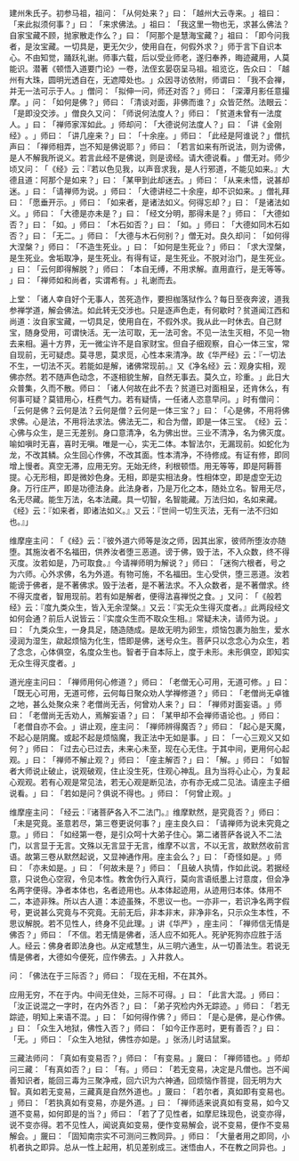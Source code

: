 建州朱氏子。初参马祖，祖问：​「从何处来？​」曰：​「越州大云寺来。​」祖曰：​「来此拟须何事？​」曰：​「来求佛法。​」祖曰：​「我这里一物也无，求甚么佛法？自家宝藏不顾，抛家散走作么？​」曰：​「阿那个是慧海宝藏？​」祖曰：​「即今问我者，是汝宝藏。一切具是，更无欠少，使用自在，何假外求？​」师于言下自识本心。不由知觉，踊跃礼谢。师事六载，后以受业师老，遂归奉养，晦迹藏用，人莫能识。潜著《顿悟入道要门论》一卷，法侄玄晏窃呈马祖。祖览讫，告众曰：​「越州有大珠，圆明光透自在，无遮障处也。​」众因寻访依附，师谓曰：​「我不会禅，并无一法可示于人。​」僧问：​「拟伸一问，师还对否？​」师曰：​「深潭月影任意撮摩。​」问：​「如何是佛？​」师曰：​「清谈对面，非佛而谁？​」众皆茫然。法眼云：​「是即没交涉。​」僧良久又问：​「师说何法度人？​」师曰：​「贫道未曾有一法度人。​」曰：​「禅师家浑如此。​」师却问：​「大德说何法度人？​」曰：​「讲《金刚经》​。​」师曰：​「讲几座来？​」曰：​「十余座。​」师曰：​「此经是阿谁说？​」僧抗声曰：​「禅师相弄，岂不知是佛说耶？​」师曰：​「若言如来有所说法，则为谤佛，是人不解我所说义。若言此经不是佛说，则是谤经。请大德说看。​」僧无对。师少顷又问：​「​《经》云：『若以色见我，以声音求我，是人行邪道，不能见如来。』大德且道：阿那个是如来？​」曰：​「某甲到此却迷去。​」师曰：​「从来未悟，说甚却迷。​」曰：​「请禅师为说。​」师曰：​「大德讲经二十余座，却不识如来。​」僧礼拜曰：​「愿垂开示。​」师曰：​「如来者，是诸法如义。何得忘却？​」曰：​「是诸法如义。​」师曰：​「大德是亦未是？​」曰：​「经文分明，那得未是？​」师曰：​「大德如否？​」曰：​「如。​」师曰：​「木石如否？​」曰：​「如。​」师曰：​「大德如同木石如否？​」曰：​「无二。​」师曰：​「大德与木石何别？​」僧无对。良久却问：​「如何得大涅槃？​」师曰：​「不造生死业。​」曰：​「如何是生死业？​」师曰：​「求大涅槃，是生死业。舍垢取净，是生死业。有得有证，是生死业。不脱对治门，是生死业。​」曰：​「云何即得解脱？​」师曰：​「本自无缚，不用求解。直用直行，是无等等。​」曰：​「禅师如和尚者，实谓希有。​」礼谢而去。

上堂：​「诸人幸自好个无事人，苦死造作，要担枷落狱作么？每日至夜奔波，道我参禅学道，解会佛法。如此转无交涉也。只是逐声色走，有何歇时？贫道闻江西和尚道：汝自家宝藏，一切具足，使用自在，不假外求。我从此一时休去。自己财宝，随身受用，可谓快活。无一法可取，无一法可舍。不见一法生灭相，不见一物去来相。遍十方界，无一微尘许不是自家财宝。但自子细观察，自心一体三宝，常自现前，无可疑虑。莫寻思，莫求觅，心性本来清净。故《华严经》云：『一切法不生，一切法不灭。若能如是解，诸佛常现前。』又《净名经》云：观身实相，观佛亦然。若不随声色动念，不逐相貌生解，自然无事去。莫久立，珍重。​」此日大众普集，久而不散。师曰：​「诸人何故在此不去？贫道已对面相呈，还肯休么，有何事可疑？莫错用心，枉费气力。若有疑情，一任诸人恣意早问。​」时有僧问：​「云何是佛？云何是法？云何是僧？云何是一体三宝？​」曰：​「心是佛，不用将佛求佛。心是法，不用将法求法。佛法无二，和合为僧，即是一体三宝。​《经》云：心佛与众生，是三无差别。身口意清净，名为佛出世。三业不清净，名为佛灭度。喻如嗔时无喜，喜时无嗔。唯是一心，实无二体。本智法尔，无漏现前。如蛇化为龙，不改其鳞。众生回心作佛，不改其面。性本清净，不待修成。有证有修，即同增上慢者。真空无滞，应用无穷。无始无终，利根顿悟。用无等等，即是阿耨菩提。心无形相，即是微妙色身。无相，即是实相法身。性相体空，即是虚空无边身。万行庄严，即是功德法身。此法身者，乃是万化之本，随处立名。智用无尽，名无尽藏。能生万法，名本法藏。具一切智，名智能藏。万法归如，名如来藏。​《经》云：『如来者，即诸法如义。』又云：『世间一切生灭法，无有一法不归如也。』」

维摩座主问：​「​《经》云：『彼外道六师等是汝之师，因其出家，彼师所堕汝亦随堕。其施汝者不名福田，供养汝者堕三恶道。谤于佛，毁于法，不入众数，终不得灭度。汝若如是，乃可取食。』今请禅师明为解说？​」师曰：​「迷徇六根者，号之为六师。心外求佛，名为外道。有物可施，不名福田。生心受供，堕三恶道。汝若能谤于佛者，是不著佛求。毁于法者，是不著法求。不入众数者，是不著僧求。终不得灭度者，智用现前。若有如是解者，便得法喜禅悦之食。​」又问：​「​《般若经》云：『度九类众生，皆入无余涅槃。』又云：『实无众生得灭度者。』此两段经文如何会通？前后人说皆云：『实度众生而不取众生相。』常疑未决，请师为说。​」曰：​「九类众生，一身具足，随造随成。是故无明为卵生，烦恼包裹为胎生，爱水浸润为湿生，歘起烦恼为化生，悟即是佛，迷号众生。菩萨只以念念心为众生，若了念念，心体俱空，名度众生也。智者于自本际上，度于未形。未形俱空，即知实无众生得灭度者。​」

道光座主问曰：​「禅师用何心修道？​」师曰：​「老僧无心可用，无道可修。​」曰：​「既无心可用，无道可修，云何每日聚众劝人学禅修道？​」师曰：​「老僧尚无卓锥之地，甚么处聚众来？老僧尚无舌，何曾劝人来？​」曰：​「禅师对面妄语。​」师曰：​「老僧尚无舌劝人，焉解妄语？​」曰：​「某甲却不会禅师语论也。​」师曰：​「老僧自亦不会。​」讲止观，座主问：​「禅师辨得魔否？​」师曰：​「起心是天魔，不起心是阴魔。或起不起是烦恼魔，我正法中无如是事。​」曰：​「一心三观义又如何？​」师曰：​「过去心已过去，未来心未至，现在心无住。于其中间，更用何心起观。​」曰：​「禅师不解止观？​」师曰：​「座主解否？​」曰：​「解。​」师曰：​「如智者大师说止破止，说观破观，住止没生死，住观心神乱。且为当将心止心，为复起心观观。若有心观是常见法，若无心观是断见法，亦有亦无成二见法。请座主子细说看。​」曰：​「若如是问？俱说不得也。​」师曰：​「何曾止观。​」

维摩座主问：​「经云：『诸菩萨各入不二法门。』维摩默然，是究竟否？​」师曰：​「未是究竟。圣意若尽，第三卷更说何事？​」座主良久曰：​「请禅师为说未究竟之意。​」师曰：​「如经第一卷，是引众呵十大弟子住心。第二诸菩萨各说入不二法门，以言显于无言。文殊以无言显于无言，维摩不以言，不以无言，故默然收前言语。故第三卷从默然起说，又显神通作用。座主会么？​」曰：​「奇怪如是。​」师曰：​「亦未如是。​」曰：​「何故未是？​」师曰：​「且破人执情，作如此说。若据经意，只说色心空寂，令见本性。教舍伪行入真行，莫向言语纸墨上讨意度，但会净名两字便得。净者本体也，名者迹用也。从本体起迹用，从迹用归本体。体用不二，本迹非殊。所以古人道：本迹虽殊，不思议一也。一亦非一，若识净名两字假号，更说甚么究竟与不究竟。无前无后，非本非末，非净非名，只示众生本性，不思议解脱。若不见性人，终身不见此理。​」讲《华严》​，座主问：​「禅师信无情是佛否？​」师曰：​「不信。若无情是佛者，活人应不如死人。死驴死狗亦应胜于活人。经云：佛身者即法身也。从定戒慧生，从三明六通生，从一切善法生。若说无情是佛者，大德如今便死，应作佛去。​」入井救人。

问：​「佛法在于三际否？​」师曰：​「现在无相，不在其外。

应用无穷，不在于内。中间无住处，三际不可得。​」曰：​「此言大混。​」师曰：​「汝正说混之一字时，在内外否？​」曰：​「弟子究检内外无踪迹。​」师曰：​「若无踪迹，明知上来语不混。​」曰：​「如何得作佛？​」师曰：​「是心是佛，是心作佛。​」曰：​「众生入地狱，佛性入否？​」师曰：​「如今正作恶时，更有善否？​」曰：​「无。​」师曰：​「众生入地狱，佛性亦如是。​」张汤儿时诘鼠案。

三藏法师问：​「真如有变易否？​」师曰：​「有变易。​」奯曰：​「禅师错也。​」师却问三藏：​「有真如否？​」曰：​「有。​」师曰：​「若无变易，决定是凡僧也。岂不闻善知识者，能回三毒为三聚净戒，回六识为六神通，回烦恼作菩提，回无明为大智。真如若无变易，三藏真是自然外道也。​」奯曰：​「若尔者，真如即有变易也。​」师曰：​「若执真如有变易，亦是外道。​」曰：​「禅师适来说真如有变易，如今又道不变易，如何即是的当？​」师曰：​「若了了见性者，如摩尼珠现色，说变亦得，说不变亦得。若不见性人，闻说真如变易，便作变易解会，说不变易，便作不变易解会。​」奯曰：​「固知南宗实不可测问三教同异。​」师曰：​「大量者用之即同，小机者执之即异。总从一性上起用，机见差别成三。迷悟由人，不在教之同异也。​」